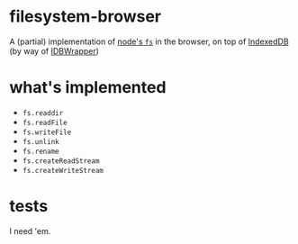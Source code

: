 # filesystem-browser

A (partial) implementation of
[node's `fs`](http://nodejs.org/docs/latest/api/fs.html) in the browser,
on top of
[IndexedDB](https://developer.mozilla.org/en-US/docs/IndexedDB) (by way
of [IDBWrapper](http://jensarps.github.com/IDBWrapper/))

# what's implemented

* `fs.readdir`
* `fs.readFile`
* `fs.writeFile`
* `fs.unlink`
* `fs.rename`
* `fs.createReadStream`
* `fs.createWriteStream`

# tests

I need 'em.
